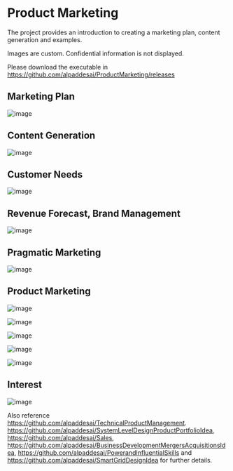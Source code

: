 # Product Marketing

The project provides an introduction to creating a marketing plan, content generation and examples.

Images are custom. Confidential information is not displayed.

Please download the executable in https://github.com/alpaddesai/ProductMarketing/releases

## Marketing Plan 
![image](MarketingPlan.png)

## Content Generation
![image](ContentGeneration.png)

## Customer Needs
![image](CustomerNeeds.png)

## Revenue Forecast, Brand Management
![image](RevenueForecast.png)

## Pragmatic Marketing 
![image](PragmaticMarketingCertificate.jpg)

## Product Marketing 
![image](image1.jpg)

![image](Image2.jpg)

![image](image3.jpg)

![image](image4.jpg)

![image](image5.jpg)

## Interest
![image](Image_ter.png)

Also reference https://github.com/alpaddesai/TechnicalProductManagement. https://github.com/alpaddesai/SystemLevelDesignProductPortfolioIdea,  https://github.com/alpaddesai/Sales, https://github.com/alpaddesai/BusinessDevelopmentMergersAcquisitionsIdea, https://github.com/alpaddesai/PowerandInfluentialSkills and https://github.com/alpaddesai/SmartGridDesignIdea for further details.
